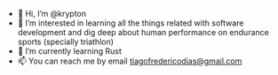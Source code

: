 - 👋 Hi, I’m @krypton
- 👀 I’m interested in learning all the things related with software development and dig deep about human performance on endurance sports (specially triathlon)
- 🌱 I’m currently learning Rust
- 📫 You can reach me by email tiagofredericodias@gmail.com

<!---
krypton/krypton is a ✨ special ✨ repository because its `README.md` (this file) appears on your GitHub profile.
You can click the Preview link to take a look at your changes.
--->
